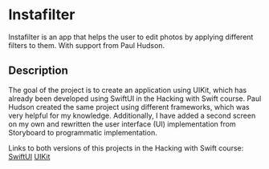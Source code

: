 # Instafilter
Instafilter is an app that helps the user to edit photos by applying different filters to them. With support from Paul Hudson.

## Description
The goal of the project is to create an application using UIKit, which has already been developed using SwiftUI in the Hacking with Swift course. Paul Hudson created the same project using different frameworks, which was very helpful for my knowledge. Additionally, I have added a second screen on my own and rewritten the user interface (UI) implementation from Storyboard to programmatic implementation.

Links to both versions of this projects in the Hacking with Swift course:
[SwiftUI](https://www.hackingwithswift.com/100/swiftui/62)
[UIKit](https://www.hackingwithswift.com/100/52)

